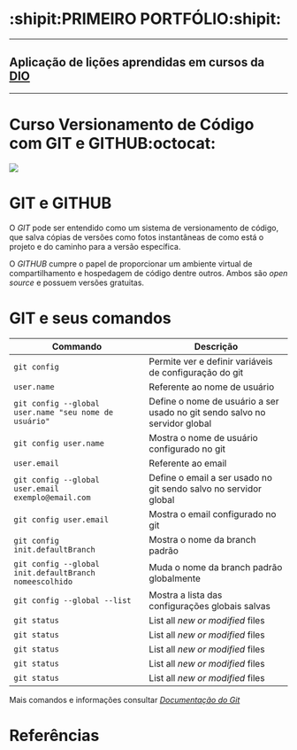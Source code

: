 # **:shipit:PRIMEIRO PORTFÓLIO:shipit:**
----------------------------------------------------
## Aplicação de lições aprendidas em cursos da [DIO](https://www.dio.me/)
----------------------------------------------------

# Curso Versionamento de Código com GIT e GITHUB:octocat:
 
[![](https://mermaid.ink/img/pako:eNpVU8Fu2kAQ_ZXVnlqJhAItSThUMuBESAlGQHoo5DB4x3gb2-vurl2lwKmHfEDVH2gPUQ89Vb306h_rrFFoYlvyzpvdN2-exxseKoG8x6NEfQpj0JbNh8uM0eUt3vnT2SgYe1f-eB6woc8G1dfh6CK4YUdHb7cTOsgMaoaZxUxIobas_8KrHqofilEqgs-UDKvfuQTjgLQQkFUPFEQoLb0wZaA_FrJUhoWKAhbJDBIpgHbTkytjql8lSsM0ltLQbYH4_yCdJSgsctSPAO0vUZt6nevqZ-mqgjEyddy1olBLOMh7Vjmt_iYyTyiCwiqN5uXeg77rlA02o6tJMJ1747nPJt7U2-2zg9qHmX9xPfXG1b23ZcNFH8LbInetJSqEhAxaF1qxHDSQLCwxk5qRbAHm5inLILj0-sHUq-6rL8GW-YsJNS9X8r8bVsMKklg5biTtOZIJ1F6R2Op7huoZnTe_9i5H7x3dN3-2ZeeLc0SxInE1lRK1OQwS-8RBkqnVB7SPVIzxBk9RpyAFjcjGoUtuY0xxyXu0FKBvl3yZ7WifM252l4W8Z3WBDV7kAiwOJaw1pLwXQWIOqC8kuXwAE0UtUrjh9i53w7iWxhJlqLJIrh1e6ITg2Nrc9JpNlz5eSxsXq2P6ek0jhZvcuDzrNrvt7im0O9g96cCbTkeEq9bZadR-3YrEyatWG_hu1-BY17_aT379A-z-AdWnFEg?type=png)](https://mermaid.live/edit#pako:eNpVU8Fu2kAQ_ZXVnlqJhAItSThUMuBESAlGQHoo5DB4x3gb2-vurl2lwKmHfEDVH2gPUQ89Vb306h_rrFFoYlvyzpvdN2-exxseKoG8x6NEfQpj0JbNh8uM0eUt3vnT2SgYe1f-eB6woc8G1dfh6CK4YUdHb7cTOsgMaoaZxUxIobas_8KrHqofilEqgs-UDKvfuQTjgLQQkFUPFEQoLb0wZaA_FrJUhoWKAhbJDBIpgHbTkytjql8lSsM0ltLQbYH4_yCdJSgsctSPAO0vUZt6nevqZ-mqgjEyddy1olBLOMh7Vjmt_iYyTyiCwiqN5uXeg77rlA02o6tJMJ1747nPJt7U2-2zg9qHmX9xPfXG1b23ZcNFH8LbInetJSqEhAxaF1qxHDSQLCwxk5qRbAHm5inLILj0-sHUq-6rL8GW-YsJNS9X8r8bVsMKklg5biTtOZIJ1F6R2Op7huoZnTe_9i5H7x3dN3-2ZeeLc0SxInE1lRK1OQwS-8RBkqnVB7SPVIzxBk9RpyAFjcjGoUtuY0xxyXu0FKBvl3yZ7WifM252l4W8Z3WBDV7kAiwOJaw1pLwXQWIOqC8kuXwAE0UtUrjh9i53w7iWxhJlqLJIrh1e6ITg2Nrc9JpNlz5eSxsXq2P6ek0jhZvcuDzrNrvt7im0O9g96cCbTkeEq9bZadR-3YrEyatWG_hu1-BY17_aT379A-z-AdWnFEg)

# **GIT e GITHUB**

O _GIT_  pode ser entendido como um sistema de versionamento de código, que salva cópias de versões como fotos instantâneas de como está o projeto e do caminho para a versão específica.

O _GITHUB_ cumpre o papel de proporcionar um ambiente virtual de compartilhamento e hospedagem de código dentre outros. Ambos são _open source_ e possuem versões gratuitas. 

# **GIT e seus comandos**

| Commando | Descrição |
| --- | --- |
| `git config` | Permite ver e definir variáveis de configuração do git |
| `user.name` | Referente ao nome de usuário |
| `git config --global user.name "seu nome de usuário"` | Define o nome de usuário a ser usado no git sendo salvo no servidor global  |
| `git config user.name` | Mostra o nome de usuário configurado no git |
| `user.email` | Referente ao email |
| `git config --global user.email exemplo@email.com` | Define o email a ser usado no git sendo salvo no servidor global  |
| `git config user.email` |  Mostra o email configurado no git  |
| `git config init.defaultBranch` |  Mostra o nome da branch padrão  |
| `git config --global init.defaultBranch nomeescolhido` |  Muda o nome da branch padrão globalmente  |
| `git config --global --list` | Mostra a lista das configurações globais salvas  |
| `git status` | List all *new or modified* files |
| `git status` | List all *new or modified* files |
| `git status` | List all *new or modified* files |
| `git status` | List all *new or modified* files |
| `git status` | List all *new or modified* files |




Mais comandos e informações consultar [_Documentação do Git_](https://git-scm.com/doc)

# **Referências**

